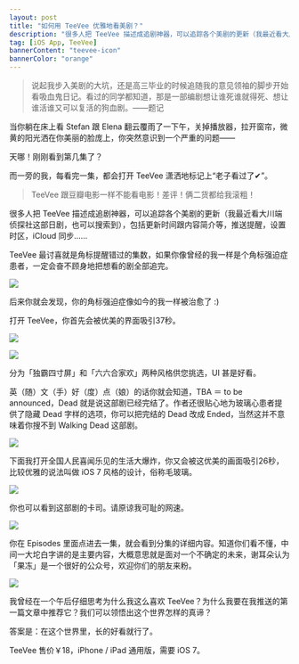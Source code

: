 ```yaml
---
layout: post
title: "如何用 TeeVee 优雅地看美剧？"
description: "很多人把 TeeVee 描述成追剧神器，可以追踪各个美剧的更新（我最近看大川端侦探社这部日剧，也可以搜索到），包括更新时间跟内容简介等，推送提醒，设置时区，iCloud 同步等等功能。"
tag: [iOS App, TeeVee]
bannerContent: "teevee-icon"
bannerColor: "orange"
---
```


> 说起我步入美剧的大坑，还是高三毕业的时候追随我的意见领袖的脚步开始看吸血鬼日记。看过的同学都知道，那是一部编剧想让谁死谁就得死、想让谁活谁又可以复活的狗血剧。——题记

当你躺在床上看 Stefan 跟 Elena 翻云覆雨了一下午，关掉播放器，拉开窗帘，微黄的阳光洒在你美丽的脸庞上，你突然意识到一个严重的问题——

天哪！刚刚看到第几集了？

而一旁的我，每看完一集，都会打开 TeeVee 潇洒地标记上“老子看过了✔”。

> TeeVee 跟豆瓣电影一样不能看电影！差评！俩二货都给我滚粗！

很多人把 TeeVee 描述成追剧神器，可以追踪各个美剧的更新（我最近看大川端侦探社这部日剧，也可以搜索到），包括更新时间跟内容简介等，推送提醒，设置时区，iCloud 同步……

TeeVee 最讨喜就是角标提醒错过的集数，如果你像曾经的我一样是个角标强迫症患者，一定会奋不顾身地把想看的剧全部追完。

![][image-1]

后来你就会发现，你的角标强迫症像如今的我一样被治愈了 :)

打开 TeeVee，你首先会被优美的界面吸引37秒。

![][image-2]

![][image-3]

分为「独霸四寸屏」和「六六合家欢」两种风格供您挑选，UI 甚是好看。

英（随）文（手）好（度）点（娘）的话你就会知道，TBA ＝ to be announced，Dead 就是说这部剧已经完结了。作者还很贴心地为玻璃心患者提供了隐藏 Dead 字样的选项，你可以把完结的 Dead 改成 Ended，当然这并不意味着你搜不到 Walking Dead 这部剧。

![][image-4]

下面我打开全国人民喜闻乐见的生活大爆炸，你又会被这优美的画面吸引26秒，比较优雅的说法叫做 iOS 7 风格的设计，俗称毛玻璃。

![][image-5]

你也可以看到这部剧的卡司。请原谅我可耻的网速。

![][image-6]

你在 Episodes 里面点进去一集，就会看到分集的详细内容。知道你们看不懂，中间一大坨白字讲的是主要内容，大概意思就是面对一个不确定的未来，谢耳朵认为「果冻」是一个很好的公众号，欢迎你们的朋友来粉。

![][image-7]

我曾经在一个午后仔细思考为什么我这么喜欢 TeeVee？为什么我要在我推送的第一篇文章中推荐它？我们可以领悟出这个世界怎样的真谛？

答案是：在这个世界里，长的好看就行了。

TeeVee 售价￥18，iPhone / iPad 通用版，需要 iOS 7。

[image-1]:	http://mmbiz.qpic.cn/mmbiz/VgkPiaf2BgBhwG3Vm2924EiaictrbA7H8YxMr1KNiafiaAMqc5jJxdCAhW78HM5Pib3yW5teacT9ic8klS2HUnianAGmkA/640?wxfrom=5&wx_lazy=1
[image-2]:	http://mmbiz.qpic.cn/mmbiz/VgkPiaf2BgBhwG3Vm2924EiaictrbA7H8YxmYXbGk06AeKsrtPAtQ400TdoLoH6JChicgeI9cD5vK9NhshoUvjaTEw/640?wxfrom=5&wx_lazy=1
[image-3]:	http://mmbiz.qpic.cn/mmbiz/VgkPiaf2BgBhwG3Vm2924EiaictrbA7H8Yx0dsec6k03QciaK9hiaqRCia91GA5t6WKV5lDBaMVlsSSxQ2Pr05zK6lVA/640?wxfrom=5&wx_lazy=1
[image-4]:	http://mmbiz.qpic.cn/mmbiz/VgkPiaf2BgBhwG3Vm2924EiaictrbA7H8YxTKAmcEcK3hy5TfnqqBWgk4kDIczgDic7WETutvAgl1y8NiaXK1icrIUpA/640?wxfrom=5&wx_lazy=1
[image-5]:	http://mmbiz.qpic.cn/mmbiz/VgkPiaf2BgBhwG3Vm2924EiaictrbA7H8YxryAHhUxy7tHjrswh9iak8lqsXtW4D45wM9hTI8qRUXj3Oc9DUsIn5ZQ/640?wxfrom=5&wx_lazy=1
[image-6]:	http://mmbiz.qpic.cn/mmbiz/VgkPiaf2BgBhwG3Vm2924EiaictrbA7H8YxgnjvltraHGwFqN9cTFmZXjsJBeiaa5xYOT8lRWVoV1qcIshHe7Zb94g/640?wxfrom=5&wx_lazy=1
[image-7]:	http://mmbiz.qpic.cn/mmbiz/VgkPiaf2BgBhwG3Vm2924EiaictrbA7H8Yxybic6BlF8wdjtltlqpLTrPLlx8CeAH8JLb9LuGIZeBhEJ09Z8rVVf0g/640?wxfrom=5&wx_lazy=1